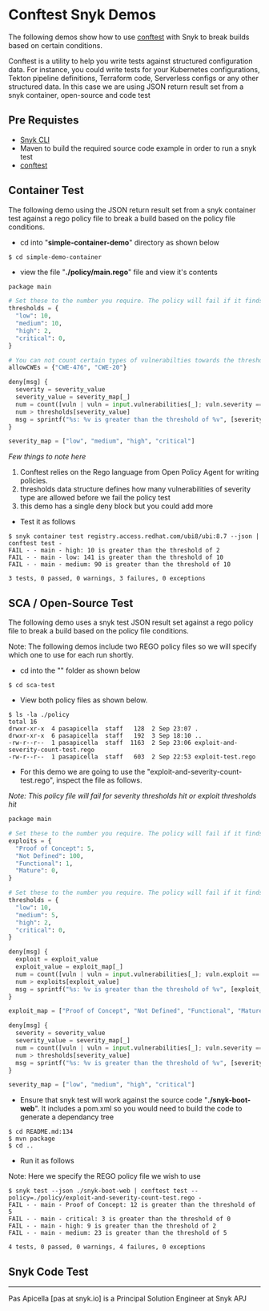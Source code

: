# Conftest Snyk Demos

The following demos show how to use [conftest](https://www.conftest.dev/) with Snyk to break builds based on certain conditions.

Conftest is a utility to help you write tests against structured configuration data. For instance, you could write tests for your Kubernetes configurations, Tekton pipeline definitions, Terraform code, Serverless configs or any other structured data. In this case we are using JSON return result set from a snyk container, open-source and code test

## Pre Requistes

* [Snyk CLI](https://docs.snyk.io/snyk-cli/install-or-update-the-snyk-cli) 
* Maven to build the required source code example in order to run a snyk test
* [conftest](https://www.conftest.dev/)

## Container Test

The following demo using the JSON return result set from a snyk container test against a rego policy file to break a build based on the policy file conditions.

- cd into "**simple-container-demo**" directory as shown below

```shell
$ cd simple-demo-container
```

- view the file "**./policy/main.rego**" file and view it's contents

```python
package main

# Set these to the number you require. The policy will fail if it finds more vulnerabilities for the given severity
thresholds = {
  "low": 10,
  "medium": 10,
  "high": 2,
  "critical": 0,
}

# You can not count certain types of vulnerabilties towards the thresholds
allowCWEs = {"CWE-476", "CWE-20"}

deny[msg] {
  severity = severity_value
  severity_value = severity_map[_]
  num = count([vuln | vuln = input.vulnerabilities[_]; vuln.severity == severity_value])
  num > thresholds[severity_value]
  msg = sprintf("%s: %v is greater than the threshold of %v", [severity_value, num, thresholds[severity_value]])
}

severity_map = ["low", "medium", "high", "critical"]
```

_Few things to note here_

1. Conftest relies on the Rego language from Open Policy Agent for writing policies.
2. thresholds data structure defines how many vulnerabilities of severity type are allowed before we fail the policy test
3. this demo has a single deny block but you could add more

- Test it as follows

```shell
$ snyk container test registry.access.redhat.com/ubi8/ubi:8.7 --json | conftest test -
FAIL - - main - high: 10 is greater than the threshold of 2
FAIL - - main - low: 141 is greater than the threshold of 10
FAIL - - main - medium: 90 is greater than the threshold of 10

3 tests, 0 passed, 0 warnings, 3 failures, 0 exceptions
```

## SCA / Open-Source Test

The following demo uses a snyk test JSON result set against a rego policy file to break a build based on the policy file conditions.

Note: The following demos include two REGO policy files so we will specify which one to use for each run shortly.

- cd into the "" folder as shown below

```shell
$ cd sca-test
```

- View both policy files as shown below. 

```shell
$ ls -la ./policy
total 16
drwxr-xr-x  4 pasapicella  staff   128  2 Sep 23:07 .
drwxr-xr-x  6 pasapicella  staff   192  3 Sep 18:10 ..
-rw-r--r--  1 pasapicella  staff  1163  2 Sep 23:06 exploit-and-severity-count-test.rego
-rw-r--r--  1 pasapicella  staff   603  2 Sep 22:53 exploit-test.rego
```

- For this demo we are going to use the "exploit-and-severity-count-test.rego", inspect the file as follows.

_Note: This policy file will fail for severity thresholds hit or exploit thresholds hit_

```python
package main

# Set these to the number you require. The policy will fail if it finds more vulnerabilities for the given exploit
exploits = {
  "Proof of Concept": 5,
  "Not Defined": 100,
  "Functional": 1,
  "Mature": 0,
}

# Set these to the number you require. The policy will fail if it finds more vulnerabilities for the given severity
thresholds = {
  "low": 10,
  "medium": 5,
  "high": 2,
  "critical": 0,
}

deny[msg] {
  exploit = exploit_value
  exploit_value = exploit_map[_]
  num = count([vuln | vuln = input.vulnerabilities[_]; vuln.exploit == exploit_value])
  num > exploits[exploit_value]
  msg = sprintf("%s: %v is greater than the threshold of %v", [exploit_value, num, exploits[exploit_value]])
}

exploit_map = ["Proof of Concept", "Not Defined", "Functional", "Mature"]

deny[msg] {
  severity = severity_value
  severity_value = severity_map[_]
  num = count([vuln | vuln = input.vulnerabilities[_]; vuln.severity == severity_value])
  num > thresholds[severity_value]
  msg = sprintf("%s: %v is greater than the threshold of %v", [severity_value, num, thresholds[severity_value]])
}

severity_map = ["low", "medium", "high", "critical"]
```

- Ensure that snyk test will work against the source code "**./snyk-boot-web**". It includes a pom.xml so you would need to build the code to generate a dependancy tree 

```shell
$ cd README.md:134
$ mvn package 
$ cd ..
```

- Run it as follows

Note: Here we specify the REGO policy file we wish to use

```shell
$ snyk test --json ./snyk-boot-web | conftest test --policy=./policy/exploit-and-severity-count-test.rego -
FAIL - - main - Proof of Concept: 12 is greater than the threshold of 5
FAIL - - main - critical: 3 is greater than the threshold of 0
FAIL - - main - high: 9 is greater than the threshold of 2
FAIL - - main - medium: 23 is greater than the threshold of 5

4 tests, 0 passed, 0 warnings, 4 failures, 0 exceptions
```

## Snyk Code Test


<hr />
Pas Apicella [pas at snyk.io] is a Principal Solution Engineer at Snyk APJ 
